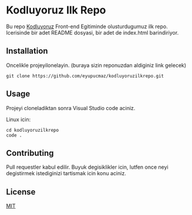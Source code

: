 # Kodluyoruz Ilk Repo
Bu repo [Kodluyoruz](https://www.kodluyoruz.org) Front-end Egitiminde olusturdugumuz ilk repo. Icerisinde bir adet README dosyasi, bir adet de index.html barindiriyor.

## Installation
Oncelikle projeyilonelayin. (buraya sizin reponuzdan aldiginiz link gelecek)

` git clone https://github.com/eyupucmaz/kodluyoruzilkrepo.git `

## Usage

Projeyi cloneladiktan sonra Visual Studio code aciniz.

Linux icin:

``` 
cd kodluyoruzilkrepo
code .
```

## Contributing

Pull requestler kabul edilir. Buyuk degisiklikler icin, lutfen once neyi degistirmek istediginizi tartismak icin konu aciniz.

## License

[MIT](https://github.com/eyupucmaz/kodluyoruzilkrepo/blob/main/LICENSE)